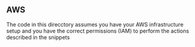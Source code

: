## AWS

The code in this direcctory assumes you have your AWS infrastructure setup and you have the correct
permissions (IAM) to perform the actions described in the snippets

